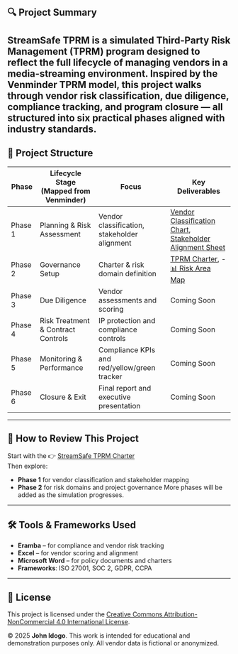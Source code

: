 ## 🔍 Project Summary

**StreamSafe TPRM** is a simulated Third-Party Risk Management (TPRM) program designed to reflect the full lifecycle of managing vendors in a media-streaming environment. Inspired by the Venminder TPRM model, this project walks through vendor risk classification, due diligence, compliance tracking, and program closure — all structured into six practical phases aligned with industry standards.
---
## 📂 Project Structure

| Phase | Lifecycle Stage (Mapped from Venminder) | Focus | Key Deliverables |
|-------|-----------------------------------------|-------|------------------|
| Phase 1 | Planning & Risk Assessment             | Vendor classification, stakeholder alignment | [Vendor Classification Chart](./Phase-1/Vendor_Classification_Chart.xlsx), [Stakeholder Alignment Sheet](./Phase-1/Stakeholder_Alignment_Sheet.xlsx) |
| Phase 2 | Governance Setup                       | Charter & risk domain definition              | [TPRM Charter](./Phase-2/StreamSafe_TPRM_Charter.docx), - [📊 Risk Area Map](./Phase-2/risk%20area%20map.png) |
| Phase 3 | Due Diligence                          | Vendor assessments and scoring                | Coming Soon |
| Phase 4 | Risk Treatment & Contract Controls     | IP protection and compliance controls         | Coming Soon |
| Phase 5 | Monitoring & Performance               | Compliance KPIs and red/yellow/green tracker  | Coming Soon |
| Phase 6 | Closure & Exit                         | Final report and executive presentation       | Coming Soon |
---
## 🧭 How to Review This Project

Start with the 👉 [StreamSafe TPRM Charter](./StreamSafe_TPRM_Charter_Final_AllPhases.docx)  
Then explore:
- **Phase 1** for vendor classification and stakeholder mapping
- **Phase 2** for risk domains and project governance
More phases will be added as the simulation progresses.

---


## 🛠️ Tools & Frameworks Used

- **Eramba** – for compliance and vendor risk tracking  
- **Excel** – for vendor scoring and alignment  
- **Microsoft Word** – for policy documents and charters  
- **Frameworks**: ISO 27001, SOC 2, GDPR, CCPA

---

## 📎 License

This project is licensed under the [Creative Commons Attribution-NonCommercial 4.0 International License](https://creativecommons.org/licenses/by-nc/4.0/).

© 2025 **John Idogo**. This work is intended for educational and demonstration purposes only. All vendor data is fictional or anonymized.
